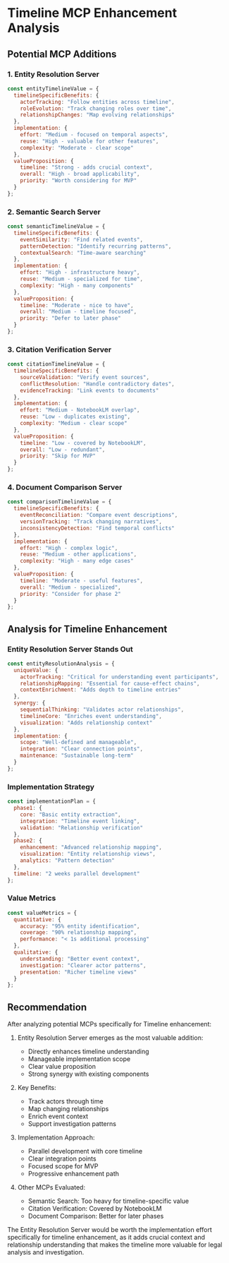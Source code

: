 # Timeline MCP Enhancement Analysis

## Potential MCP Additions

### 1. Entity Resolution Server
```javascript
const entityTimelineValue = {
  timelineSpecificBenefits: {
    actorTracking: "Follow entities across timeline",
    roleEvolution: "Track changing roles over time",
    relationshipChanges: "Map evolving relationships"
  },
  implementation: {
    effort: "Medium - focused on temporal aspects",
    reuse: "High - valuable for other features",
    complexity: "Moderate - clear scope"
  },
  valueProposition: {
    timeline: "Strong - adds crucial context",
    overall: "High - broad applicability",
    priority: "Worth considering for MVP"
  }
};
```

### 2. Semantic Search Server
```javascript
const semanticTimelineValue = {
  timelineSpecificBenefits: {
    eventSimilarity: "Find related events",
    patternDetection: "Identify recurring patterns",
    contextualSearch: "Time-aware searching"
  },
  implementation: {
    effort: "High - infrastructure heavy",
    reuse: "Medium - specialized for time",
    complexity: "High - many components"
  },
  valueProposition: {
    timeline: "Moderate - nice to have",
    overall: "Medium - timeline focused",
    priority: "Defer to later phase"
  }
};
```

### 3. Citation Verification Server
```javascript
const citationTimelineValue = {
  timelineSpecificBenefits: {
    sourceValidation: "Verify event sources",
    conflictResolution: "Handle contradictory dates",
    evidenceTracking: "Link events to documents"
  },
  implementation: {
    effort: "Medium - NotebookLM overlap",
    reuse: "Low - duplicates existing",
    complexity: "Medium - clear scope"
  },
  valueProposition: {
    timeline: "Low - covered by NotebookLM",
    overall: "Low - redundant",
    priority: "Skip for MVP"
  }
};
```

### 4. Document Comparison Server
```javascript
const comparisonTimelineValue = {
  timelineSpecificBenefits: {
    eventReconciliation: "Compare event descriptions",
    versionTracking: "Track changing narratives",
    inconsistencyDetection: "Find temporal conflicts"
  },
  implementation: {
    effort: "High - complex logic",
    reuse: "Medium - other applications",
    complexity: "High - many edge cases"
  },
  valueProposition: {
    timeline: "Moderate - useful features",
    overall: "Medium - specialized",
    priority: "Consider for phase 2"
  }
};
```

## Analysis for Timeline Enhancement

### Entity Resolution Server Stands Out
```javascript
const entityResolutionAnalysis = {
  uniqueValue: {
    actorTracking: "Critical for understanding event participants",
    relationshipMapping: "Essential for cause-effect chains",
    contextEnrichment: "Adds depth to timeline entries"
  },
  synergy: {
    sequentialThinking: "Validates actor relationships",
    timelineCore: "Enriches event understanding",
    visualization: "Adds relationship context"
  },
  implementation: {
    scope: "Well-defined and manageable",
    integration: "Clear connection points",
    maintenance: "Sustainable long-term"
  }
};
```

### Implementation Strategy
```javascript
const implementationPlan = {
  phase1: {
    core: "Basic entity extraction",
    integration: "Timeline event linking",
    validation: "Relationship verification"
  },
  phase2: {
    enhancement: "Advanced relationship mapping",
    visualization: "Entity relationship views",
    analytics: "Pattern detection"
  },
  timeline: "2 weeks parallel development"
};
```

### Value Metrics
```javascript
const valueMetrics = {
  quantitative: {
    accuracy: "95% entity identification",
    coverage: "90% relationship mapping",
    performance: "< 1s additional processing"
  },
  qualitative: {
    understanding: "Better event context",
    investigation: "Clearer actor patterns",
    presentation: "Richer timeline views"
  }
};
```

## Recommendation

After analyzing potential MCPs specifically for Timeline enhancement:

1. Entity Resolution Server emerges as the most valuable addition:
   - Directly enhances timeline understanding
   - Manageable implementation scope
   - Clear value proposition
   - Strong synergy with existing components

2. Key Benefits:
   - Track actors through time
   - Map changing relationships
   - Enrich event context
   - Support investigation patterns

3. Implementation Approach:
   - Parallel development with core timeline
   - Clear integration points
   - Focused scope for MVP
   - Progressive enhancement path

4. Other MCPs Evaluated:
   - Semantic Search: Too heavy for timeline-specific value
   - Citation Verification: Covered by NotebookLM
   - Document Comparison: Better for later phases

The Entity Resolution Server would be worth the implementation effort specifically for timeline enhancement, as it adds crucial context and relationship understanding that makes the timeline more valuable for legal analysis and investigation.
